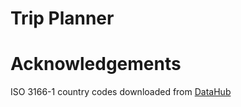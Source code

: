 # Trip Planner

# Acknowledgements

ISO 3166-1 country codes downloaded from [DataHub][datahub-iso3166]

[datahub-iso3166]: https://datahub.io/core/country-list
